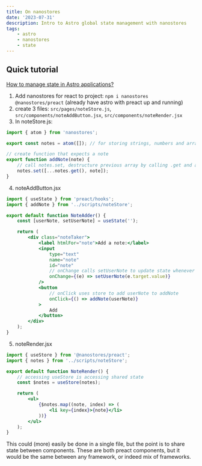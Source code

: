 ```yaml
---
title: On nanostores
date: '2023-07-31'
description: Intro to Astro global state management with nanostores
tags:
    - astro
    - nanostores
    - state
---
```


## Quick tutorial

[How to manage state in Astro applications?](https://www.youtube.com/watch?v=R3N_zg7Lz6Q)

1. Add nanostores for react to project: `npm i nanostores @nanostores/preact` (already have astro with preact up and running)
2. create 3 files: `src/pages/noteStore.js`, `src/components/noteAddButton.jsx`, `src/components/noteRender.jsx`
3. In noteStore.js:

```jsx
import { atom } from 'nanostores';

export const notes = atom([]); // for storing strings, numbers and arrays

// create function that expects a note
export function addNote(note) {
	// call notes.set, destructure previous array by calling .get and add new note to it
	notes.set([...notes.get(), note]);
}
```

4. noteAddButton.jsx

```jsx
import { useState } from 'preact/hooks';
import { addNote } from '../scripts/noteStore';

export default function NoteAdder() {
	const [userNote, setUserNote] = useState('');

	return (
		<div class="noteTaker">
			<label htmlFor="note">Add a note:</label>
			<input
				type="text"
				name="note"
				id="note"
				// onChange calls setUserNote to update state whenever typing in box
				onChange={(e) => setUserNote(e.target.value)}
			/>
			<button
				// onClick uses store to add userNote to addNote
				onClick={() => addNote(userNote)}
			>
				Add
			</button>
		</div>
	);
}
```

5. noteRender.jsx

```jsx
import { useStore } from '@nanostores/preact';
import { notes } from '../scripts/noteStore';

export default function NoteRender() {
	// accessing useStore is accessing shared state
	const $notes = useStore(notes);

	return (
		<ul>
			{$notes.map((note, index) => (
				<li key={index}>{note}</li>
			))}
		</ul>
	);
}
```

This could (more) easily be done in a single file, but the point is to share state between components. These are both preact components, but it would be the same between any framework, or indeed mix of frameworks.
